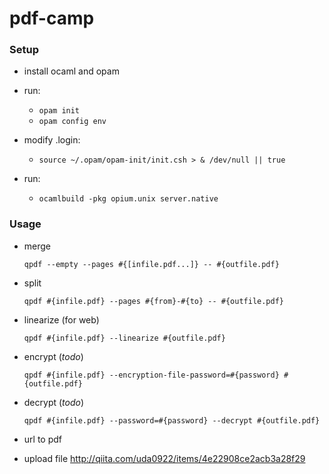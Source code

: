 # pdf-camp

### Setup

* install ocaml and opam

* run:
    * `opam init`
    * `opam config env`

* modify .login:
    * `source ~/.opam/opam-init/init.csh > & /dev/null || true`

* run:
    * `ocamlbuild -pkg opium.unix server.native`

### Usage

* merge
  ```
  qpdf --empty --pages #{[infile.pdf...]} -- #{outfile.pdf}
  ```

* split
  ```
  qpdf #{infile.pdf} --pages #{from}-#{to} -- #{outfile.pdf}
  ```

* linearize (for web)
  ```
  qpdf #{infile.pdf} --linearize #{outfile.pdf}
  ```

* encrypt (*todo*)
  ```
  qpdf #{infile.pdf} --encryption-file-password=#{password} #{outfile.pdf}
  ```
  
* decrypt (*todo*)
  ```
  qpdf #{infile.pdf} --password=#{password} --decrypt #{outfile.pdf}
  ```
  
* url to pdf

* upload file
http://qiita.com/uda0922/items/4e22908ce2acb3a28f29
